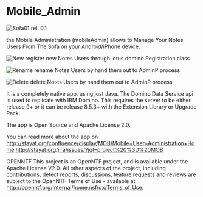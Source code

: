 Mobile_Admin
============

<img src="http://StayAt.org/icons/sofa01.jpg" alt="Sofa01">   rel. 0.1

the Mobile Administration (mobileAdmin) allows to Manage Your Notes Users From The Sofa on your Android/iPhone device.


<img src="http://StayAt.org/icons/New01.gif" alt="New"> register new Notes Users through lotus.domino.Registration class

<img src="http://StayAt.org/icons/Rename01.gif" alt="Rename"> rename Notes Users by hand them out to AdminP process

<img src="http://StayAt.org/icons/Delete01.gif" alt="Delete"> delete Notes Users by hand them out to AdminP process


It is a completely native app, using just Java. The Domino Data Service api is used to replicate with IBM Domino. This requires the server to be either release 9+ or it can be release 8.5.3+ with the Extension Library or Upgrade Pack.

The app is Open Source and Apache License 2.0.

You can read more about the app on http://stayat.org/confluence/display/MOB/Mobile+User+Administration+Home http://stayat.org/jira/issues/?jql=project%20%3D%20MOB

OPENNTF This project is an OpenNTF project, and is available under the Apache License V2.0.
All other aspects of the project, including contributions, defect reports, discussions, feature requests and reviews are subject to the OpenNTF Terms of Use - available at http://openntf.org/Internal/home.nsf/dx/Terms_of_Use.

